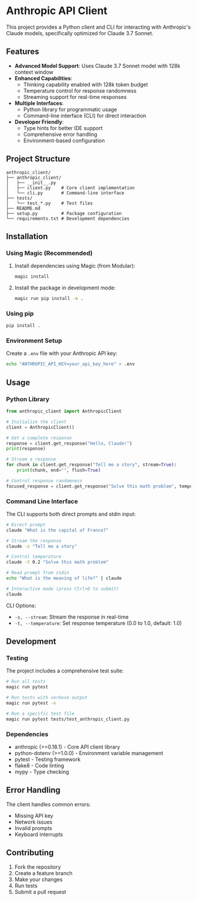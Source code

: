 # Anthropic API Client

This project provides a Python client and CLI for interacting with Anthropic's Claude models, specifically optimized for Claude 3.7 Sonnet.

## Features

- **Advanced Model Support**: Uses Claude 3.7 Sonnet model with 128k context window
- **Enhanced Capabilities**:
  - Thinking capability enabled with 128k token budget
  - Temperature control for response randomness
  - Streaming support for real-time responses
- **Multiple Interfaces**:
  - Python library for programmatic usage
  - Command-line interface (CLI) for direct interaction
- **Developer Friendly**:
  - Type hints for better IDE support
  - Comprehensive error handling
  - Environment-based configuration

## Project Structure

```
anthropic_client/
├── anthropic_client/
│   ├── __init__.py
│   ├── client.py    # Core client implementation
│   └── cli.py       # Command-line interface
├── tests/
│   └── test_*.py    # Test files
├── README.md
├── setup.py         # Package configuration
└── requirements.txt # Development dependencies
```

## Installation

### Using Magic (Recommended)

1. Install dependencies using Magic (from Modular):
   ```bash
   magic install
   ```

2. Install the package in development mode:
   ```bash
   magic run pip install -e .
   ```

### Using pip

```bash
pip install .
```

### Environment Setup

Create a `.env` file with your Anthropic API key:
```bash
echo "ANTHROPIC_API_KEY=your_api_key_here" > .env
```

## Usage

### Python Library

```python
from anthropic_client import AnthropicClient

# Initialize the client
client = AnthropicClient()

# Get a complete response
response = client.get_response("Hello, Claude!")
print(response)

# Stream a response
for chunk in client.get_response("Tell me a story", stream=True):
    print(chunk, end="", flush=True)

# Control response randomness
focused_response = client.get_response("Solve this math problem", temperature=0.2)
```

### Command Line Interface

The CLI supports both direct prompts and stdin input:

```bash
# Direct prompt
claude "What is the capital of France?"

# Stream the response
claude -s "Tell me a story"

# Control temperature
claude -t 0.2 "Solve this math problem"

# Read prompt from stdin
echo "What is the meaning of life?" | claude

# Interactive mode (press Ctrl+D to submit)
claude
```

CLI Options:
- `-s, --stream`: Stream the response in real-time
- `-t, --temperature`: Set response temperature (0.0 to 1.0, default: 1.0)

## Development

### Testing

The project includes a comprehensive test suite:

```bash
# Run all tests
magic run pytest

# Run tests with verbose output
magic run pytest -v

# Run a specific test file
magic run pytest tests/test_anthropic_client.py
```

### Dependencies

- anthropic (>=0.18.1) - Core API client library
- python-dotenv (>=1.0.0) - Environment variable management
- pytest - Testing framework
- flake8 - Code linting
- mypy - Type checking

## Error Handling

The client handles common errors:
- Missing API key
- Network issues
- Invalid prompts
- Keyboard interrupts

## Contributing

1. Fork the repository
2. Create a feature branch
3. Make your changes
4. Run tests
5. Submit a pull request